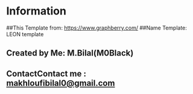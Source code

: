 # Information
##This Template from: https://www.graphberry.com/
##Name Template: LEON template
## Created by Me: M.Bilal(M0Black)
## ContactContact me : makhloufibilal0@gmail.com
